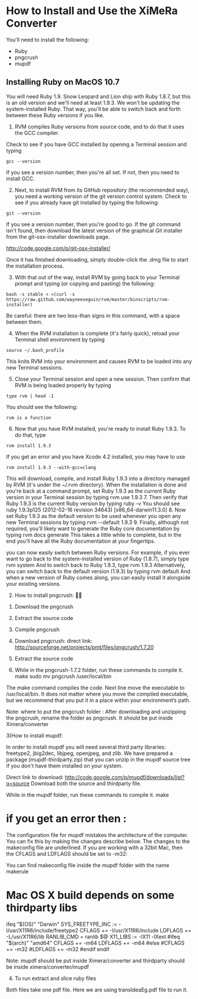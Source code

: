 ﻿How to Install and Use the XiMeRa Converter
===========================================

You'll need to install the following:
* Ruby 
* pngcrush 
* mupdf

Installing Ruby on MacOS 10.7
-----------------------------

You will need Ruby 1.9. Snow Leopard and Lion ship with Ruby 1.8.7,
but this is an old version and we'll need at least 1.9.3. We won't be
updating the system-installed Ruby. That way, you'll be able to switch
back and forth between these Ruby versions if you like.  

1. RVM compiles Ruby versions from source code, and to do that it uses the
GCC compiler.

Check to see if you have GCC installed by opening a Terminal session and typing 

`gcc --version`

If you see a version number, then you're all set. If not, then you
need to install GCC.

2. Next, to install RVM from its GitHub repository (the recommended
way), you need a working version of the git version control system.
Check to see if you already have git installed by typing the following: 

`git --version` 

If you see a version number, then you're good to go. If the git
command isn't found, then download the latest version of the graphical
Git installer from the git-osx-installer downloads page. 

http://code.google.com/p/git-osx-installer/

Once it has finished downloading, simply double-click the .dmg file to
start the installation process.

3. With that out of the way, install RVM by going back to your
Terminal prompt and typing (or copying and pasting) the following:

`bash -s stable < <(curl -s https://raw.github.com/wayneeseguin/rvm/master/binscripts/rvm-installer)`

Be careful: there are two less-than signs in this command, with a
space between them.

4. When the RVM installation is complete (it's fairly quick), reload
your Terminal shell environment by typing

`source ~/.bash_profile`

This knits RVM into your environment and causes RVM to be loaded into
any new Terminal sessions.

5. Close your Terminal session and open a new session. Then confirm that RVM is being loaded properly by typing
 
`type rvm | head -1` 

You should see the following: 

`rvm is a function`

6. Now that you have RVM installed, you're ready to install Ruby 1.9.3. To do that, type 

`rvm install 1.9.3`

If you get an error and you have Xcode 4.2 installed, you may have to use 

`rvm install 1.9.3 --with-gcc=clang`

This will download, compile, and install Ruby 1.9.3 into a directory managed by RVM (it's under the ~/.rvm directory). 
When the installation is done and you're back at a command prompt, set Ruby 1.9.3 as the current Ruby version in your Terminal session by typing 
rvm use 1.9.3 
7. Then verify that Ruby 1.9.3 is the current Ruby version by typing 
ruby -v 
You should see 
ruby 1.9.3p125 (2012-02-16 revision 34643) [x86_64-darwin11.3.0] 
8. Now set Ruby 1.9.3 as the default version to be used whenever you open any new Terminal sessions by typing 
rvm --default 1.9.3 
9. Finally, although not required, you'll likely want to generate the Ruby core documentation by typing 
rvm docs generate 
This takes a little while to complete, but in the end you'll have all the Ruby documentation at your fingertips. 

you can now easily switch between Ruby versions. For example, if you ever want to go back to the system-installed version of Ruby (1.8.7), simply type 
rvm system 
And to switch back to Ruby 1.9.3, type 
rvm 1.9.3 
Alternatively, you can switch back to the default version (1.9.3) by typing 
rvm default 
And when a new version of Ruby comes along, you can easily install it alongside your existing versions. 



2) How to install pngcrush:

1. Download the pngcrush
2. Extract the source code
3. Compile pngcrush	


1. Download pngcrush: direct link: http://sourceforge.net/projects/pmt/files/pngcrush/1.7.20
2. Extract the source code
3. While in the pngcrush-1.7.2 folder, run these commands to compile it.
make 
sudo mv pngcrush /user/local/bin 

The make command compiles the code. Next line move the executable to /usr/local/bin. It does not matter where you move the compiled executable, but we recommend that you put it in a place within your environment’s path.

Note: where to put the pngcrush folder : After downloading and unzipping the pngcrush, rename the folder as pngcrush.
It should be put inside Ximera/converter 


3)How to install mupdf:

In order to install mupdf you will need several third party libraries: freetype2, jbig2dec, libjpeg, openjpeg, and zlib. We have prepared a package (mupdf-thirdparty.zip) that you can unzip in the mupdf source tree if you don't have them installed on your system.


Direct link to download: http://code.google.com/p/mupdf/downloads/list?q=source
Download both the source and thirdparty file. 

While in the mupdf folder, run these commands to compile it.
make 
# if you get an error then :

The configuration file for mupdf mistakes the architecture of the computer. You can fix this by making the changes describe below. The changes to the makeconfig file are underlined. If you are working with a 32bit Mac, then the CFLAGS and LDFLAGS should be set to -m32: 

You can find makeconfig file inside the mupdf folder with the name makerule

# Mac OS X build depends on some thirdparty libs
ifeq "$(OS)" "Darwin"
SYS_FREETYPE_INC := -I/usr/X11R6/include/freetype2
CFLAGS += -I/usr/X11R6/include
LDFLAGS += -L/usr/X11R6/lib
RANLIB_CMD = ranlib $@
X11_LIBS := -lX11 -lXext
#ifeq "$(arch)" "amd64"
CFLAGS += -m64
LDFLAGS += -m64
#else
#CFLAGS += -m32
#LDFLAGS += -m32
#endif
endif


Note: mupdf should be put inside Ximera/converter and thirdparty should be inside ximera/converter/mupdf


4) To run extract and slice ruby files

Both files take one pdf file. Here we are using transIdeaEg.pdf file to run it.






